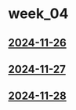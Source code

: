 # week_04 <!-- markmap: foldAll -->
## [2024-11-26](2024-11-26/2024-11-26.html)
## [2024-11-27](2024-11-27/2024-11-27.html)
## [2024-11-28](2024-11-28/2024-11-28.html)
